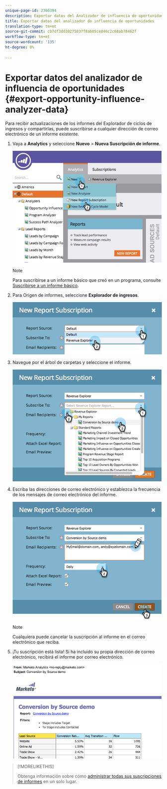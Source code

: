 ```yaml
---
unique-page-id: 2360394
description: Exportar datos del Analizador de influencia de oportunidades - Documentos de marketing - Documentación del producto
title: Exportar datos del analizador de influencia de oportunidades
translation-type: tm+mt
source-git-commit: cb7df3dd38275837f8ab05ce846c2c68ab78462f
workflow-type: tm+mt
source-wordcount: '135'
ht-degree: 0%

---
```



# Exportar datos del analizador de influencia de oportunidades {#export-opportunity-influence-analyzer-data}

Para recibir actualizaciones de los informes del Explorador de ciclos de ingresos y compartirlas, puede suscribirse a cualquier dirección de correo electrónico de un informe existente.

1. Vaya a **Analytics** y seleccione **Nuevo** > **Nueva Suscripción de informe**.

   ![](assets/image2014-9-17-12-3a40-3a46.png)

   >[!NOTE]
   >
   >Para suscribirse a un informe básico que creó en un programa, consulte [Suscribirse a un informe básico](/help/marketo/product-docs/reporting/basic-reporting/report-subscriptions/subscribe-to-a-basic-report.md).

1. Para Origen de informes, seleccione **Explorador de ingresos**.

   ![](assets/image2014-9-17-12-3a42-3a15.png)

1. Navegue por el árbol de carpetas y seleccione el informe.

   ![](assets/image2014-9-17-12-3a42-3a24.png)

1. Escriba las direcciones de correo electrónico y establezca la frecuencia de los mensajes de correo electrónico del informe.

   ![](assets/image2014-9-17-12-3a42-3a29.png)

   >[!NOTE]
   >
   >Cualquiera puede cancelar la suscripción al informe en el correo electrónico que reciba.

1. ¡Tu suscripción está lista! Si ha incluido su propia dirección de correo electrónico, recibirá el informe por correo electrónico.

   ![](assets/image2014-9-17-12-3a42-3a53.png)

>[!MORELIKETHIS]
>
>Obtenga información sobre cómo [administrar todas sus suscripciones de informes](/help/marketo/product-docs/reporting/basic-reporting/report-subscriptions/manage-report-subscriptions.md) en un solo lugar.
